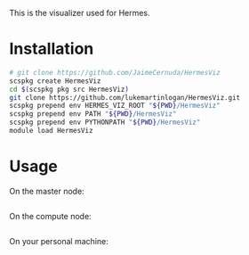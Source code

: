
This is the visualizer used for Hermes.

# Installation
```bash
# git clone https://github.com/JaimeCernuda/HermesViz
scspkg create HermesViz
cd $(scspkg pkg src HermesViz)
git clone https://github.com/lukemartinlogan/HermesViz.git
scspkg prepend env HERMES_VIZ_ROOT "${PWD}/HermesViz"
scspkg prepend env PATH "${PWD}/HermesViz"
scspkg prepend env PYTHONPATH "${PWD}/HermesViz"
module load HermesViz
```

# Usage

On the master node:
```
```

On the compute node:
```
```

On your personal machine:
```
```
